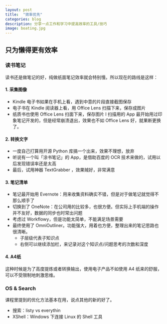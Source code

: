 ```yaml
---
layout: post
title:  "效率优先"
categories: blog
description: 分享一点工作和学习中提高效率的工具/技巧
image: boating.jpg
---
```


## 只为懒得更有效率

### 读书笔记
读书还是做笔记的好，纯做纸面笔记效率就会特别慢。所以现在的路线是这样：  

#### 1. 采集图像
* Kindle 电子书如果在手机上看，遇到中意的片段直接截图保存
* 电子书在 Kindle 阅读器上看，用 Office Lens 扫描下来，保存成图片
* 纸质书也使用 Office Lens 扫面下来，保存图片
I
扫描用的 App 最开始用过印象笔记开发的，但是经常崩溃退出，效果也不如 Office Lens 好，就果断更换了。

#### 2. 转换文字
* 一度自己打算用开源 Python 库搞一个出来，效果不理想，放弃
* 听说有一个叫「涂书笔记」的 App，是借助百度的 OCR 技术来做的，试用以后发现错误率还是太高
* 最后，试用神器 TextGrabber ，效果贼好，非常满意

#### 3. 笔记清单
* 笔记最开始用 Evernote：用来收集资料确实不错，但是对于做笔记就觉得不那么顺手了
* 切换到了 OneNote：在公司用的比较多，也很方便。但实际上手机端的操作并不友好，数据的同步也时常出问题
* 考虑过 Workflowy，但是功能太简单，不能满足场景需要
* 最终使用了 OmniOutliner。功能强大，用着也方便，整理出来的笔记思路也很清晰。
	* 子层级代表子知识点
	* 右侧可以继续添加栏，来记录对这个知识点/问题思考的次数和深度

#### 4. A4纸
这种时候是为了高度提炼或者转换输出，使用电子产品不如使用 A4 纸来的舒服，可以不受限制地刺激思维。


### OS & Search

课程里提到的优化方法基本在用，说点其他的新的好了。

* 搜索：listy vs everythin
* XShell：Windows 下连接 Linux 的 Shell 工具 